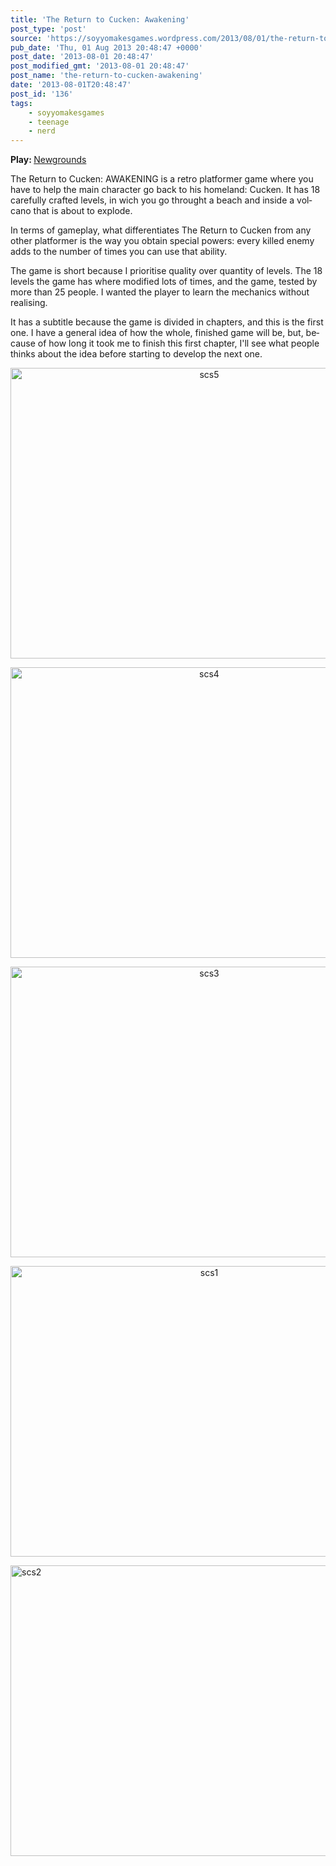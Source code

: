 ```yaml
---
title: 'The Return to Cucken: Awakening'
post_type: 'post'
source: 'https://soyyomakesgames.wordpress.com/2013/08/01/the-return-to-cucken-awakening/'
pub_date: 'Thu, 01 Aug 2013 20:48:47 +0000'
post_date: '2013-08-01 20:48:47'
post_modified_gmt: '2013-08-01 20:48:47'
post_name: 'the-return-to-cucken-awakening'
date: '2013-08-01T20:48:47'
post_id: '136'
tags:
    - soyyomakesgames
    - teenage
    - nerd
---
```

<p lang="en-US"><strong>Play: </strong><a href="http://www.newgrounds.com/portal/view/622381">Newgrounds</a></p>
<p lang="en-US">The Return to Cucken: AWAKENING is a retro platformer game where you have to help the main character go back to his homeland: Cucken. It has 18 carefully crafted levels, in wich you go throught a beach and inside a volcano that is about to explode.</p>
<p lang="en-US">In terms of gameplay, what differentiates The Return to Cucken from any other platformer is the way you obtain special powers: every killed enemy adds to the number of times you can use that ability.</p>
<p lang="en-US">The game is short because I prioritise quality over quantity of levels. The 18 levels the game has where modified lots of times, and the game, tested by more than 25 people. I wanted the player to learn the mechanics without realising.</p>
<p lang="en-US">It has a subtitle because the game is divided in chapters, and this is the first one. I have a general idea of how the whole, finished game will be, but, because of how long it took me to finish this first chapter, I'll see what people thinks about the idea before starting to develop the next one.</p>
<p lang="es-ES" style="text-align:center;"><a href="http://pepenachohacejuegos.files.wordpress.com/2013/07/scs5.png"><img alt="scs5" src="http://pepenachohacejuegos.files.wordpress.com/2013/07/scs5.png" width="620" height="465" /></a></p>
<p lang="es-ES" style="text-align:center;"><a href="http://pepenachohacejuegos.files.wordpress.com/2013/07/scs4.png"><img alt="scs4" src="http://pepenachohacejuegos.files.wordpress.com/2013/07/scs4.png" width="620" height="465" /></a></p>
<p lang="es-ES" style="text-align:center;"><a href="http://pepenachohacejuegos.files.wordpress.com/2013/07/scs3.png"><img alt="scs3" src="http://pepenachohacejuegos.files.wordpress.com/2013/07/scs3.png" width="620" height="465" /></a></p>
<p lang="es-ES" style="text-align:center;"><a href="http://pepenachohacejuegos.files.wordpress.com/2013/07/scs1.png"><img alt="scs1" src="http://pepenachohacejuegos.files.wordpress.com/2013/07/scs1.png" width="620" height="465" /></a></p>
<p lang="es-ES"><a href="http://pepenachohacejuegos.files.wordpress.com/2013/07/scs2.png"><img class="aligncenter" alt="scs2" src="http://pepenachohacejuegos.files.wordpress.com/2013/07/scs2.png" width="620" height="465" /></a></p>